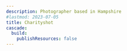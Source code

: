 ```yaml
---
description: Photographer based in Hampshire
#lastmod: 2023-07-05
title: Charityshot 
cascade:
  build:
    publishResources: false
---
```


